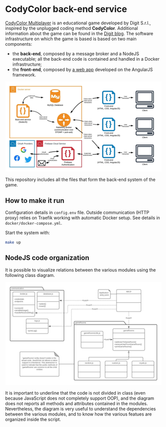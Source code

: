 # CodyColor back-end service

[CodyColor Multiplayer](https://codycolor.codemooc.net/#!/) is an educational game developed by Digit S.r.l., inspired by the unplugged coding method **CodyColor**. Additional information about the game can be found in the [Digit blog](https://digit.srl/codycolor-multiplayer-learn-by-having-fun/). The software infrastructure on which the game is based is based on two main components:

* the **back-end**, composed by a message broker and a NodeJS executable; all the back-end code is contained and handled in a Docker infrastructure;
* the **front-end**, composed by [a web app](https://github.com/digit-srl/CodyColorClient) developed on the AngularJS framework.

![CodyColor Multiplayer Component Diagram](docs/CodyColorComponents.jpeg)

This repository includes all the files that form the back-end system of the game.


## How to make it run

Configuration details in `config.env` file.
Outside communication (HTTP proxy) relies on Traefik working with automatic Docker setup. See details in `docker/docker-compose.yml`.

Start the system with:
```bash
make up
```

## NodeJS code organization

It is possible to visualize relations between the various modules using the following class diagram. 

![CodyColor Multiplayer Server Class Diagram](docs/ServerDiagram.jpeg)

It is important to underline that the code is not divided in class (even because JavaScript does not completely support OOP), and the diagram does not reports all methods and attributes contained in the modules. Nevertheless, the diagram is very useful to understand the dependencies between the various modules, and to know how the various featues are organized inside the script.
